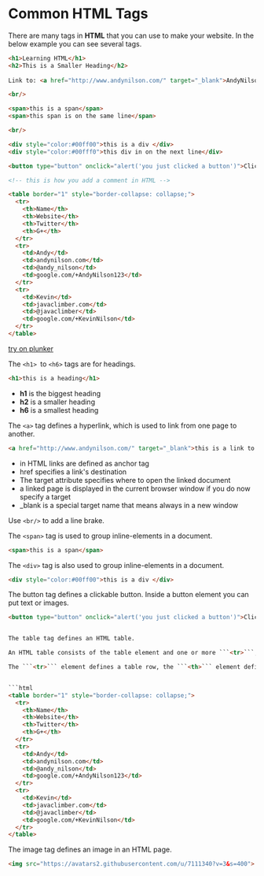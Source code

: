 # Common HTML Tags

There are many tags in **HTML** that you can use to make your website.  In the below example you can see several tags.

```html
<h1>Learning HTML</h1>
<h2>This is a Smaller Heading</h2>
    
Link to: <a href="http://www.andynilson.com/" target="_blank">AndyNilson.com</a>

<br/>

<span>this is a span</span>
<span>this span is on the same line</span>

<br/>

<div style="color:#00ff00">this is a div </div>
<div style="color:#00fff0">this div in on the next line</div>

<button type="button" onclick="alert('you just clicked a button')">Click Me!</button>

<!-- this is how you add a comment in HTML -->

<table border="1" style="border-collapse: collapse;">
  <tr>
    <th>Name</th>
    <th>Website</th>
    <th>Twitter</th>
    <th>G+</th>
  </tr>
  <tr>
    <td>Andy</td>
    <td>andynilson.com</td>
    <td>@andy_nilson</td>
    <td>google.com/+AndyNilson123</td>
  </tr>
  <tr>    
    <td>Kevin</td>
    <td>javaclimber.com</td>
    <td>@javaclimber</td>
    <td>google.com/+KevinNilson</td>
  </tr>
</table>
```
[try on plunker](http://plnkr.co/edit/bqRFSPf9ZDuA9Ddu30fw?p=preview)


The ```<h1> ```to ```<h6>``` tags are for headings.  
```html
<h1>this is a heading</h1>
```

* **h1** is the biggest heading
* **h2** is a smaller heading
* **h6** is a smallest heading


The ```<a>``` tag defines a hyperlink, which is used to link from one page to another.
```html
<a href="http://www.andynilson.com/" target="_blank">this is a link to my webpage.</a>
```

* in HTML links are defined as anchor tag
* href specifies a link's destination
* The target attribute specifies where to open the linked document
* a linked page is displayed in the current browser window if you do now specify a target
* _blank is a special target name that means always in a new window


Use ```<br/>``` to add a line brake.


The ```<span>``` tag is used to group inline-elements in a document.
```html
<span>this is a span</span>
```

The ```<div>``` tag is also used to group inline-elements in a document.
```html
<div style="color:#00ff00">this is a div </div>
```



The button tag defines a clickable button.
Inside a button element you can put text or images. 

```html
<button type="button" onclick="alert('you just clicked a button')">Click Me!</button>```


The table tag defines an HTML table.

An HTML table consists of the table element and one or more ```<tr>```, ```<th>```, and ```<td>``` tags.

The ```<tr>``` element defines a table row, the ```<th>``` element defines a table header, and the ```<td>``` element defines a table cell.


```html
<table border="1" style="border-collapse: collapse;">
  <tr>
    <th>Name</th>
    <th>Website</th>
    <th>Twitter</th>
    <th>G+</th>
  </tr>
  <tr>
    <td>Andy</td>
    <td>andynilson.com</td>
    <td>@andy_nilson</td>
    <td>google.com/+AndyNilson123</td>
  </tr>
  <tr>    
    <td>Kevin</td>
    <td>javaclimber.com</td>
    <td>@javaclimber</td>
    <td>google.com/+KevinNilson</td>
  </tr>
</table>
```


The image tag defines an image in an HTML page.
```html
<img src="https://avatars2.githubusercontent.com/u/7111340?v=3&s=400">
```